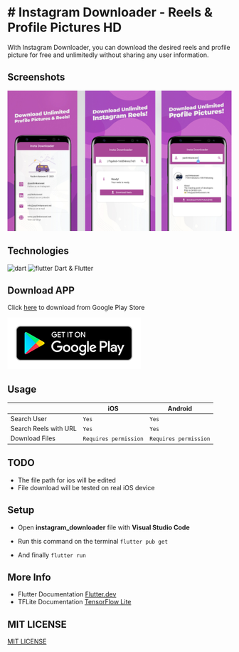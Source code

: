 # # Instagram Downloader - Reels & Profile Pictures HD

With Instagram Downloader, you can download the desired reels and profile picture for free and unlimitedly without sharing any user information.

##  Screenshots
![screenshots](https://raw.githubusercontent.com/alimcevik/flutter_instagram_downloader/main/images/screenshots.jpg )

##  Technologies
<img src="https://www.vectorlogo.zone/logos/dartlang/dartlang-icon.svg" alt="dart" width="40" height="40"/> <img src="https://www.vectorlogo.zone/logos/flutterio/flutterio-icon.svg" alt="flutter" width="40" height="40"/>
Dart & Flutter


## Download APP

Click [here](https://play.google.com/store/apps/details?id=com.yk.profile_picture) to download from Google Play Store


![Download](https://raw.githubusercontent.com/alimcevik/flutter_instagram_downloader/main/images/playLogo.png)


## Usage

|                |iOS                          |Android                         |
|----------------|-------------------------------|-----------------------------|
|Search User|`Yes`            |`Yes`           |`Yes`
|Search Reels with URL          |`Yes`            |`Yes`            |
|Download Files          |`Requires permission`|`Requires permission`|


## TODO

 - The file path for ios will be edited
 - File download will be tested on real iOS device

## Setup

- Open ****instagram_downloader**** file with ****Visual Studio Code****

- Run this command on the terminal `flutter pub get`

- And finally `flutter run`



## More Info

- Flutter Documentation [Flutter.dev](https://flutter.dev/docs/)
- TFLite Documentation [TensorFlow Lite](https://www.tensorflow.org/lite)

##  MIT LICENSE
[MIT LICENSE](https://github.com/alimcevik/flutter_instagram_downloader/blob/main/LICENSE)

